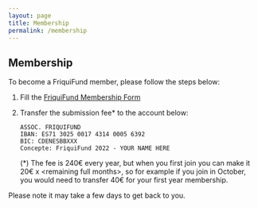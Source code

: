 ```yaml
---
layout: page
title: Membership
permalink: /membership
---
```


<h2 class="section-heading text-uppercase">Membership</h2>

To become a FriquiFund member, please follow the steps below:

1. Fill the <a href="https://docs.google.com/forms/d/e/1FAIpQLScdUiUZQpEtSQ-f2Lc4Aljb7Rfd_wR5yOJO1Nny7dOpX3pgxw/viewform" target="_blank">FriquiFund Membership Form</a>

2. Transfer the submission fee* to the account below:

    ```
    ASSOC. FRIQUIFUND
    IBAN: ES71 3025 0017 4314 0005 6392
    BIC: CDENESBBXXX
    Concepte: FriquiFund 2022 - YOUR NAME HERE
    ```

    (\*) The fee is 240€ every year, but when you first join you can make it 20€ x \<remaining full months\>, so for example if you join in October, you would need to transfer 40€ for your first year membership.

Please note it may take a few days to get back to you.
